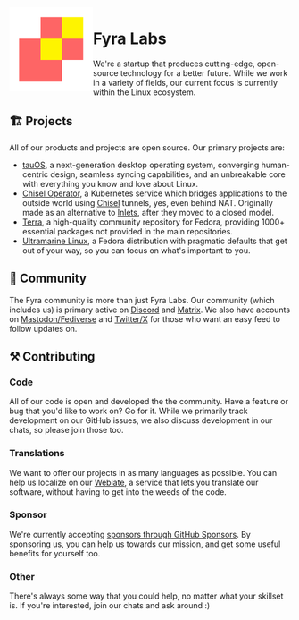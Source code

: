 <img align="left" style="vertical-align: middle" width="150" height="150" src="https://raw.githubusercontent.com/FyraLabs/branding/logos/icon/logo-transp.svg">

# Fyra Labs

We're a startup that produces cutting-edge, open-source technology for a better future.
While we work in a variety of fields, our current focus is currently within the Linux ecosystem.

## 🏗️ Projects

All of our products and projects are open source. Our primary projects are:

- [tauOS](https://github.com/tau-OS), a next-generation desktop operating system, converging human-centric design, seamless syncing capabilities, and an unbreakable core with everything you know and love about Linux.
- [Chisel Operator](https://github.com/FyraLabs/chisel-operator), a Kubernetes service which bridges applications to the outside world using [Chisel](https://github.com/jpillora/chisel) tunnels, yes, even behind NAT. Originally made as an alternative to [Inlets](https://inlets.dev), after they moved to a closed model. 
- [Terra](https://github.com/terrapkg), a high-quality community repository for Fedora, providing 1000+ essential packages not provided in the main repositories.
- [Ultramarine Linux](https://github.com/Ultramarine-Linux), a Fedora distribution with pragmatic defaults that get out of your way, so you can focus on what's important to you.

## 🚀 Community

The Fyra community is more than just Fyra Labs. Our community (which includes us) is primary active on [Discord](https://discord.gg/5fdPuxTg5Q) and [Matrix](https://matrix.to/#/#hub:fyralabs.com).
We also have accounts on [Mastodon/Fediverse](https://fedi.fyralabs.com/@hq) and [Twitter/X](https://twitter.com/teamfyralabs) for those who want an easy feed to follow updates on.

## ⚒️ Contributing

### Code

All of our code is open and developed the the community. Have a feature or bug that you'd like to work on? Go for it. While we primarily track development on our GitHub issues, we also discuss development in our chats, so please join those too.

### Translations

We want to offer our projects in as many languages as possible. You can help us localize on our [Weblate](https://weblate.fyralabs.com), a service that lets you translate our software, without having to get into the weeds of the code.

### Sponsor

We're currently accepting [sponsors through GitHub Sponsors](https://github.com/sponsors/FyraLabs). By sponsoring us, you can help us towards our mission, and get some useful benefits for yourself too. 

### Other

There's always some way that you could help, no matter what your skillset is. If you're interested, join our chats and ask around :)
